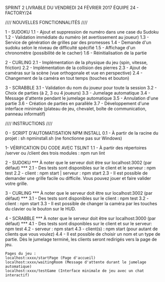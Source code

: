 SPRINT 2
LIVRABLE DU VENDREDI 24 FÉVRIER 2017
ÉQUIPE 24 - FACTORY/24

//// NOUVELLES FONCTIONNALITÉS ////

1 - SUDOKU
    1.1 - Ajout et suppression de numéro dans une case du Sudoku
    1.2 - Validation immédiate du numéro (et avertissement au joueur)
    1.3 - Service de génération de grilles par des promesses
    1.4 - Demande d'un sudoku selon le niveau de difficulté spécifié
    1.5 - Affichage d'un chronomètre (possibilité de le cacher)
    1.6 - Réinitialisation de la partie

2 - CURLING
    2.1 - Implémentation de la physique du jeu (spin, vitesse, friction)
    2.2 - Implémentation de la collision des pierres
    2.3 - Ajout de caméras sur la scène (vue orthogonale et vue en perspective)
    2.4 - Changement de la caméra en tout temps (touches et bouton)

3 - SCRABBLE
    3.1 - Validation du nom du joueur pour toute la session
    3.2 - Choix de parties (à 2, 3 ou 4 joueurs)
    3.3 - Jumelage automatique
    3.4 - Message d'attente pendant le jumelage automatique
    3.5 - Annulation d'une partie
    3.6 - Création de parties en parallèle
    3.7 - Développement d'une interface minimale (plateau de jeu, chevalet, boîte de communication, panneau informatif)

//// INSTRUCTIONS ////

0 - SCRIPT D'AUTOMATISATION NPM INSTALL
    0.1 - À partir de la racine du projet : sh npminstall.sh (ne fonctionne pas sur Windows)

1- VÉRIFICATION DU CODE AVEC TSLINT
    1.1 - À partir des répertoires /server ou /client des trois modules : npm run lint

2 - SUDOKU *** À noter que le serveur doit être sur localhost:3002 (par défaut) ***
    2.1 - Des tests sont disponibles sur le client et le serveur : npm test
    2.2 - client : npm start | serveur : npm start
    2.3 - Il est possible de demander une grille facile ou difficile. Vous pouvez jouer et faire valider votre grille.

3 - CURLING *** À noter que le serveur doit être sur localhost:3002 (par défaut) ***
    3.1 - Des tests sont disponibles sur le client : npm test
    3.2 - client : npm start
    3.3 - Il est possible de changer la caméra par les touches du clavier ou le bouton sur le HUD.

4 - SCRABBLE *** À noter que le serveur doit être sur localhost:3000 (par défaut) ***
    4.1 - Des tests sont disponibles sur le client et sur le serveur: npm test
    4.2 - serveur : npm start
    4.3 - client(s) : npm start (pour autant de clients que vous voulez)
    4.4 - Il est possible de choisir un nom et un type de partie. Dès le jumelage terminé, les clients seront redirigés vers la page de jeu.
    
    Pages du jeu : 
    localhost:xxxx/startPage (Page d'accueil)
    localhost:xxxx/waitingRoom (Message d'attente durant le jumelage automatique)
    localhost:xxxx/testGame (Interface minimale de jeu avec un chat interactif)
